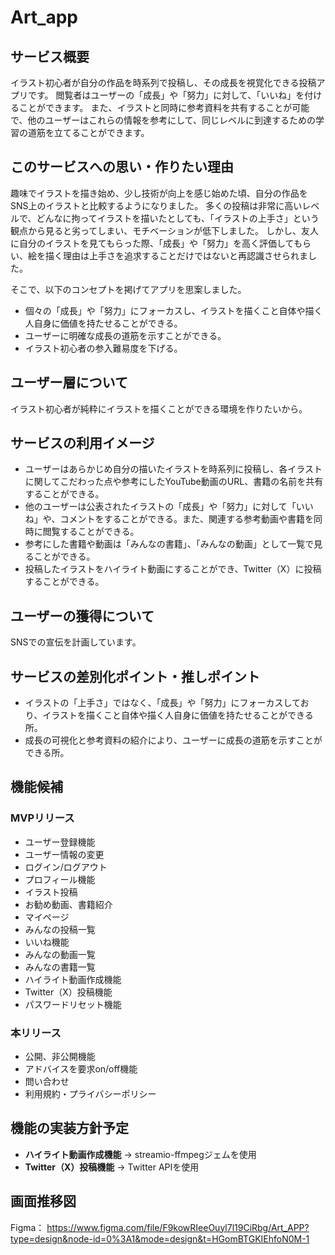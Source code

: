 # Art_app

## サービス概要

イラスト初心者が自分の作品を時系列で投稿し、その成長を視覚化できる投稿アプリです。
閲覧者はユーザーの「成長」や「努力」に対して、「いいね」を付けることができます。
また、イラストと同時に参考資料を共有することが可能で、他のユーザーはこれらの情報を参考にして、同じレベルに到達するための学習の道筋を立てることができます。

## このサービスへの思い・作りたい理由

趣味でイラストを描き始め、少し技術が向上を感じ始めた頃、自分の作品をSNS上のイラストと比較するようになりました。
多くの投稿は非常に高いレベルで、どんなに拘ってイラストを描いたとしても、「イラストの上手さ」という観点から見ると劣ってしまい、モチベーションが低下しました。
しかし、友人に自分のイラストを見てもらった際、「成長」や「努力」を高く評価してもらい、絵を描く理由は上手さを追求することだけではないと再認識させられました。

そこで、以下のコンセプトを掲げてアプリを思案しました。

- 個々の「成長」や「努力」にフォーカスし、イラストを描くこと自体や描く人自身に価値を持たせることができる。
- ユーザーに明確な成長の道筋を示すことができる。
- イラスト初心者の参入難易度を下げる。

## ユーザー層について

イラスト初心者が純粋にイラストを描くことができる環境を作りたいから。

## サービスの利用イメージ

- ユーザーはあらかじめ自分の描いたイラストを時系列に投稿し、各イラストに関してこだわった点や参考にしたYouTube動画のURL、書籍の名前を共有することができる。
- 他のユーザーは公表されたイラストの「成長」や「努力」に対して「いいね」や、コメントをすることができる。また、関連する参考動画や書籍を同時に閲覧することができる。
- 参考にした書籍や動画は「みんなの書籍」、「みんなの動画」として一覧で見ることができる。
- 投稿したイラストをハイライト動画にすることができ、Twitter（X）に投稿することができる。

## ユーザーの獲得について

SNSでの宣伝を計画しています。

## サービスの差別化ポイント・推しポイント

- イラストの「上手さ」ではなく、「成長」や「努力」にフォーカスしており、イラストを描くこと自体や描く人自身に価値を持たせることができる所。
- 成長の可視化と参考資料の紹介により、ユーザーに成長の道筋を示すことができる所。

## 機能候補

### MVPリリース

- ユーザー登録機能
- ユーザー情報の変更
- ログイン/ログアウト
- プロフィール機能
- イラスト投稿
- お勧め動画、書籍紹介
- マイページ
- みんなの投稿一覧
- いいね機能
- みんなの動画一覧
- みんなの書籍一覧
- ハイライト動画作成機能
- Twitter（X）投稿機能
- パスワードリセット機能

### 本リリース

- 公開、非公開機能
- アドバイスを要求on/off機能
- 問い合わせ
- 利用規約・プライバシーポリシー

## 機能の実装方針予定

- **ハイライト動画作成機能** → streamio-ffmpegジェムを使用
- **Twitter（X）投稿機能** → Twitter APIを使用

## 画面推移図
Figma：
https://www.figma.com/file/F9kowRIeeOuyl7l19CiRbg/Art_APP?type=design&node-id=0%3A1&mode=design&t=HGomBTGKIEhfoN0M-1
